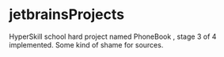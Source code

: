 # jetbrainsProjects
HyperSkill school hard project named PhoneBook , stage 3 of 4 implemented. Some kind of shame for sources.
